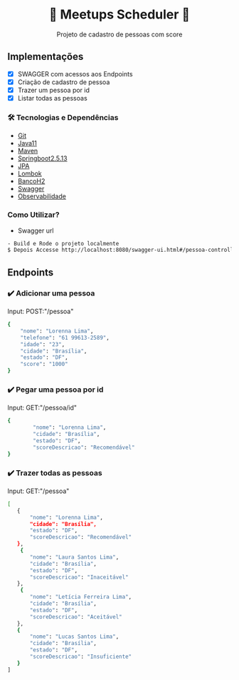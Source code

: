 <h1 align="center">🚀 Meetups Scheduler 🚀</h1>
<p align="center">Projeto de cadastro de pessoas com score</p>

## Implementações

- [x] SWAGGER com acessos aos Endpoints
- [x] Criação de cadastro de pessoa
- [x] Trazer um pessoa por id
- [x] Listar todas as pessoas

### 🛠 Tecnologias e Dependências
* [Git](#Git)
* [Java11](#Java11)
* [Maven](#Maven)
* [Springboot2.5.13](#Springboot2.5.13)
* [JPA](#JPA)
* [Lombok](#Lombok)
* [BancoH2](#BancoH2)
* [Swagger](#Swagger) 
* [Observabilidade](#Log) 


### Como Utilizar?
- Swagger url
```bash
- Build e Rode o projeto localmente
$ Depois Accesse http://localhost:8080/swagger-ui.html#/pessoa-controller/getByIdUsingGET
```


## Endpoints
### :heavy_check_mark: Adicionar uma pessoa
Input:
POST:"/pessoa"
```bash
{
	"nome": "Lorenna Lima",
	"telefone": "61 99613-2589",
	"idade": "23",
	"cidade": "Brasília",
	"estado": "DF",
	"score": "1000"
}

```
### :heavy_check_mark: Pegar uma pessoa por id
Input:
GET:"/pessoa/id"
```bash
{
        "nome": "Lorenna Lima",
        "cidade": "Brasília",
        "estado": "DF",
        "scoreDescricao": "Recomendável"
}

```

### :heavy_check_mark: Trazer todas as pessoas
Input:
GET:"/pessoa"
 ```bash
[
    {
        "nome": "Lorenna Lima",
        "cidade": "Brasília",
        "estado": "DF",
        "scoreDescricao": "Recomendável"
    },
     {
        "nome": "Laura Santos Lima",
        "cidade": "Brasília",
        "estado": "DF",
        "scoreDescricao": "Inaceitável"
    },
     {
        "nome": "Letícia Ferreira Lima",
        "cidade": "Brasília",
        "estado": "DF",
        "scoreDescricao": "Aceitável"
    },
    {
        "nome": "Lucas Santos Lima",
        "cidade": "Brasília",
        "estado": "DF",
        "scoreDescricao": "Insuficiente"
    }
]
```



